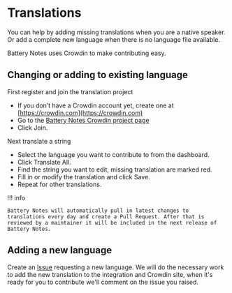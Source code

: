 # Translations

You can help by adding missing translations when you are a native speaker. Or add a complete new language when there is no language file available.

Battery Notes uses Crowdin to make contributing easy.

## Changing or adding to existing language

First register and join the translation project

- If you don’t have a Crowdin account yet, create one at [https://crowdin.com](https://crowdin.com)
- Go to the [Battery Notes Crowdin project page](https://crowdin.com/project/battery-notes)
- Click Join.

Next translate a string

- Select the language you want to contribute to from the dashboard.
- Click Translate All.
- Find the string you want to edit, missing translation are marked red.
- Fill in or modify the translation and click Save.
- Repeat for other translations.

!!! info

    Battery Notes will automatically pull in latest changes to translations every day and create a Pull Request. After that is reviewed by a maintainer it will be included in the next release of Battery Notes.

## Adding a new language

Create an [Issue](https://github.com/andrew-codechimp/HA-Battery-Notes/issues/new?template=new_language_request.yml&title=New+Language) requesting a new language. We will do the necessary work to add the new translation to the integration and Crowdin site, when it's ready for you to contribute we'll comment on the issue you raised.

